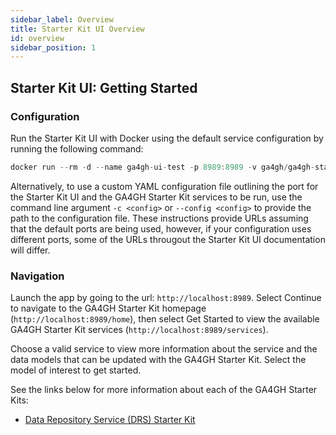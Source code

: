 ```yaml
---
sidebar_label: Overview
title: Starter Kit UI Overview
id: overview
sidebar_position: 1
---
```


## Starter Kit UI: Getting Started

### Configuration

Run the Starter Kit UI with Docker using the default service configuration by running the following command: 
```jsx 
docker run --rm -d --name ga4gh-ui-test -p 8989:8989 -v ga4gh/ga4gh-starter-kit-ui:0.2.1
```

Alternatively, to use a custom YAML configuration file outlining the port for the Starter Kit UI and the GA4GH Starter Kit services to be run, use the command line argument `-c <config>` or `--config <config>` to provide the path to the configuration file. These instructions provide URLs assuming that the default ports are being used, however, if your configuration uses different ports, some of the URLs througout the Starter Kit UI documentation will differ.

### Navigation

Launch the app by going to the url: `http://localhost:8989`. Select Continue to navigate to the GA4GH Starter Kit homepage (`http://localhost:8989/home`), then select Get Started to view the available GA4GH Starter Kit services (`http://localhost:8989/services`).

Choose a valid service to view more information about the service and the data models that can be updated with the GA4GH Starter Kit. Select the model of interest to get started.

See the links below for more information about each of the GA4GH Starter Kits:
- [Data Repository Service (DRS) Starter Kit](../starter-kit-apis/drs/drs_starter_kit_ui.md)